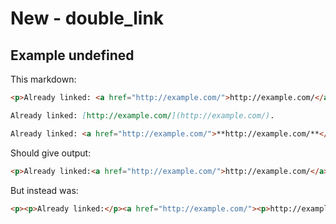 # New - double_link

## Example undefined

This markdown:

````````````markdown
<p>Already linked: <a href="http://example.com/">http://example.com/</a>.</p>

Already linked: [http://example.com/](http://example.com/).

Already linked: <a href="http://example.com/">**http://example.com/**</a>.

````````````

Should give output:

````````````html
<p>Already linked:<a href="http://example.com/">http://example.com/</a>.</p><p>Already linked:<a href="http://example.com/">http://example.com/</a>.</p><p>Already linked:<a href="http://example.com/"><strong>http://example.com/</strong></a>.</p>
````````````

But instead was:

````````````html
<p><p>Already linked:</p><a href="http://example.com/"><p>http://example.com/</p></a><p>.</p></p><p>Already linked:<a href="http://example.com/">http://example.com/</a>.</p><p>Already linked:<a href="http://example.com/"><p><strong><a href="http://example.com/">http://example.com/</a></strong></p></a>.</p>
````````````
